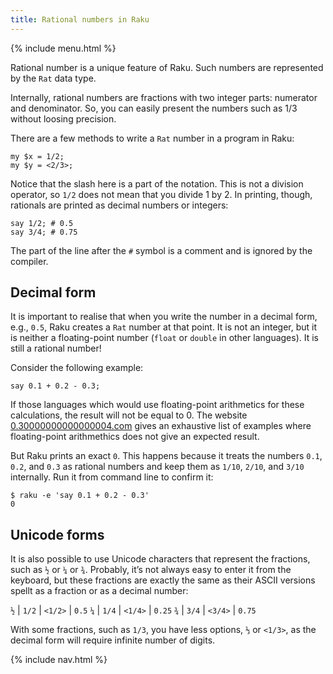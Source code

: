 ```yaml
---
title: Rational numbers in Raku
---
```


{% include menu.html %}

Rational number is a unique feature of Raku. Such numbers are represented by the `Rat` data type.

Internally, rational numbers are fractions with two integer parts: numerator and denominator. So, you can easily present the numbers such as 1/3 without loosing precision.

There are a few methods to write a `Rat` number in a program in Raku:

    my $x = 1/2;
    my $y = <2/3>;

Notice that the slash here is a part of the notation. This is not a division operator, so `1/2` does not mean that you divide 1 by 2. In printing, though, rationals are printed as decimal numbers or integers:

    say 1/2; # 0.5
    say 3/4; # 0.75

The part of the line after the `#` symbol is a comment and is ignored by the compiler.

## Decimal form

It is important to realise that when you write the number in a decimal form, e.g., `0.5`, Raku creates a `Rat` number at that point. It is not an integer, but it is neither a floating-point number (`float` or `double` in other languages). It is still a rational number!

Consider the following example:

    say 0.1 + 0.2 - 0.3;

If those languages which would use floating-point arithmetics for these calculations, the result will not be equal to 0. The website [0.30000000000000004.com](https://0.30000000000000004.com) gives an exhaustive list of examples where floating-point arithmethics does not give an expected result.

But Raku prints an exact `0`. This happens because it treats the numbers `0.1`, `0.2`, and `0.3` as rational numbers and keep them as `1/10`, `2/10`, and `3/10` internally. Run it from command line to confirm it:

    $ raku -e 'say 0.1 + 0.2 - 0.3'
    0

## Unicode forms

It is also possible to use Unicode characters that represent the fractions, such as `½` or `¼` or `¾`. Probably, it’s not always easy to enter it from the keyboard, but these fractions are exactly the same as their ASCII versions spellt as a fraction or as a decimal number:

`½` | `1/2` | `<1/2>` | `0.5`
`¼` | `1/4` | `<1/4>` | `0.25`
`¾` | `3/4` | `<3/4>` | `0.75`

With some fractions, such as `1/3`, you have less options, `⅓` or `<1/3>`, as the decimal form will require infinite number of digits.

{% include nav.html %}
